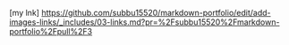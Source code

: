 [my lnk] https://github.com/subbu15520/markdown-portfolio/edit/add-images-links/_includes/03-links.md?pr=%2Fsubbu15520%2Fmarkdown-portfolio%2Fpull%2F3
